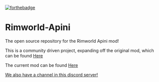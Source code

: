 [![forthebadge](https://forthebadge.com/images/badges/works-on-my-machine.svg)](https://media.discordapp.net/attachments/410903611674066974/818644032078086224/unknown.png)
# Rimworld-Apini
The open source repository for the Rimworld Apini mod!

This is a community driven project, expanding off the original mod, which can be found [Here](https://steamcommunity.com/sharedfiles/filedetails/?id=881864390)

The current mod can be found [Here](https://steamcommunity.com/sharedfiles/filedetails/?id=2204437968)

[We also have a channel in this discord server!](https://discord.gg/CJwh6YZk4G)
